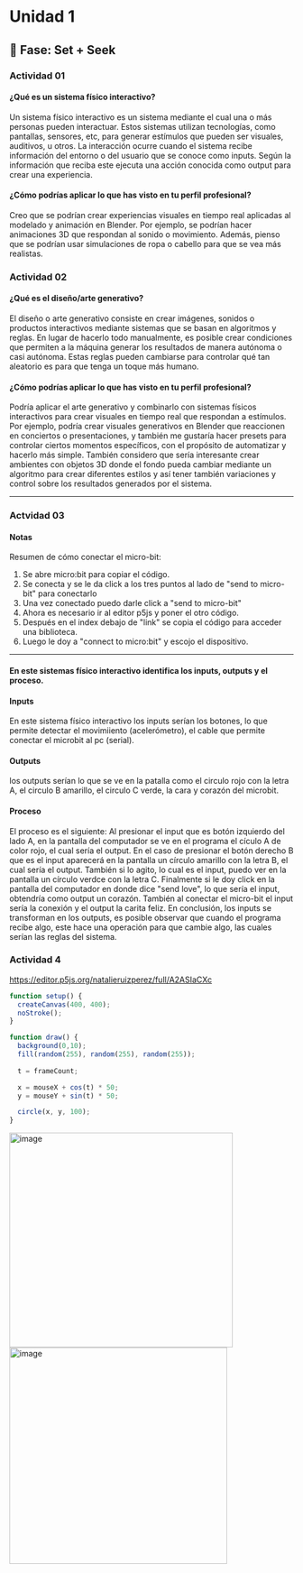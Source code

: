 # Unidad 1

## 🔎 Fase: Set + Seek

### Actividad 01

#### ¿Qué es un sistema físico interactivo?  
  Un sistema físico interactivo es un sistema mediante el cual una o más personas pueden interactuar. Estos sistemas utilizan tecnologías, como pantallas, sensores, etc, para generar estímulos que pueden ser visuales, auditivos, u otros. La interacción ocurre cuando el sistema recibe información del entorno o del usuario que se conoce como inputs. Según la información que reciba este ejecuta una acción conocida como output para crear una experiencia.

#### ¿Cómo podrías aplicar lo que has visto en tu perfil profesional?
   Creo que se podrían crear experiencias visuales en tiempo real aplicadas al modelado y animación en Blender. Por ejemplo, se podrían hacer animaciones 3D que respondan al sonido o movimiento. Además, pienso que se podrían usar simulaciones de ropa o cabello para que se vea más realistas.

### Actividad 02
#### ¿Qué es el diseño/arte generativo?
 El diseño o arte generativo consiste en crear imágenes, sonidos o productos interactivos mediante sistemas que se basan en algoritmos y reglas. En lugar de hacerlo todo manualmente, es posible crear condiciones que permiten a la máquina generar los resultados de manera autónoma o casi autónoma. Estas reglas pueden cambiarse para controlar qué tan aleatorio es para que tenga un toque más humano.
  
#### ¿Cómo podrías aplicar lo que has visto en tu perfil profesional?
   Podría aplicar el arte generativo y combinarlo con sistemas físicos interactivos para crear visuales en tiempo real que respondan a estímulos. Por ejemplo, podría crear visuales generativos en Blender que reaccionen en conciertos o presentaciones, y también me gustaría hacer presets para controlar ciertos momentos específicos, con el propósito de automatizar y hacerlo más simple. También considero que sería interesante crear ambientes con objetos 3D donde el fondo pueda cambiar mediante un algoritmo para crear diferentes estilos y así tener también variaciones y control sobre los resultados generados por el sistema.

  
   *** 
### Actvidad 03

#### Notas

Resumen de cómo conectar el micro-bit:
1. Se abre micro:bit para copiar el código.
2. Se conecta y se le da click a los tres puntos al lado de "send to micro-bit" para conectarlo
3. Una vez conectado puedo darle click a "send to micro-bit"
4. Ahora es necesario ir al editor p5js y poner el otro código.
5. Después en el index debajo de "link" se copia el código para acceder una biblioteca.
6. Luego le doy a "connect to micro:bit" y escojo el dispositivo.
***
   
#### En este sistemas físico interactivo identifica los inputs, outputs y el proceso.
#### Inputs
En este sistema físico interactivo los inputs serían los botones, lo que permite detectar el movimiiento (acelerómetro), el cable que permite conectar el microbit al pc (serial). 

#### Outputs 
los outputs serían lo que se ve en la patalla como el circulo rojo con la letra A, el circulo B amarillo, el circulo C verde, la cara y corazón del microbit.

#### Proceso
El proceso es el siguiente: Al presionar el input que es botón izquierdo del lado A, en la pantalla del computador se ve en el programa el cículo A de color rojo, el cual sería el output. En el caso de presionar el botón derecho B que es el input aparecerá en la pantalla un círculo amarillo con la letra B, el cual sería el output. También si lo agito, lo cual es el input, puedo ver en la pantalla un círculo verdce con la letra C. Finalmente si le doy click en la pantalla del computador en donde dice "send love", lo que sería el input, obtendría como output un corazón. También al conectar el micro-bit el input sería la conexión y el output la carita feliz. En conclusión, los inputs se transforman en los outputs, es posible observar que cuando el programa recibe algo, este hace una operación para que cambie algo, las cuales serían las reglas del sistema.

### Actividad 4

https://editor.p5js.org/natalieruizperez/full/A2ASIaCXc

``` js
function setup() {
  createCanvas(400, 400);
  noStroke();
}

function draw() {
  background(0,10);
  fill(random(255), random(255), random(255));
  
  t = frameCount;

  x = mouseX + cos(t) * 50;
  y = mouseY + sin(t) * 50;

  circle(x, y, 100);
}
```

<img width="396" height="381" alt="image" src="https://github.com/user-attachments/assets/0e84163c-dd63-40d0-86bd-3dafcccc33e4" />

<img width="386" height="384" alt="image" src="https://github.com/user-attachments/assets/af1c4022-9d19-4333-99c7-6372168ef1e8" />






 


